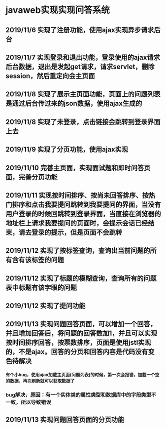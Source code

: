 #  javaweb实现实现问答系统

## 2019/11/6 实现了注册功能，使用ajax实现异步请求后台

##  2019/11/7 实现登录和退出功能，登录使用的ajax请求后台数据，退出是发起get请求，请求servlet，删除session，然后重定向会主页面

##  2019/11/8 实现了展示主页面功能，页面上的问题列表是通过后台传过来的json数据，使用ajax生成的

##  2019/11/8 实现了未登录，点击链接会跳转到登录界面上去

##  2019/11/9 实现了分页功能，使用ajax实现

##  2019/11/10 完善主页面，实现面试题和即时问答页面，完善分页功能

##  2019/11/11 实现按时间排序、按尚未回答排序、按热门排序和点击我要提问跳转到我要提问的界面，当没有用户登录的时候回跳转到登录界面，当直接在浏览器的地址栏上请求我要提问的页面时，会提示会话已经结束，请去登录的提示，但是页面不会跳转

##  2019/11/12 实现了按标签查询，查询出当前问题的所有含有该标签的问题

##  2019/11/12 实现了标题的模糊查询，查询所有的问题表中标题有该字眼的问题

## 2019/11/12 实现了提问功能

##  2019/11/13 实现问题回答页面，可以增加一个回答，并且增加回答后，将问题的回答数加1，并且可以实现按时间排序回答，按票数排序，页面是使用jstl实现的，不是ajax。回答的分页和回答内容是代码没有变色待解决

####  	有个小bug，使用ajax加载主页面(问题列表)的时候，第一次会报错，加载一个空的数据，再次刷新就可以获取数据了

### bug解决，原因：有一个实体类的属性类型和数据库中的字段类型不一致，所以导致错误

##   2019/11/13  实现问题回答页面的分页功能









